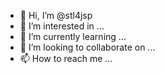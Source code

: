 - 👋 Hi, I’m @stl4jsp
- 👀 I’m interested in ...
- 🌱 I’m currently learning ...
- 💞️ I’m looking to collaborate on ...
- 📫 How to reach me ...

<!---
stl4jsp/stl4jsp is a ✨ special ✨ repository because its `README.md` (this file) appears on your GitHub profile.
You can click the Preview link to take a look at your changes.
--->
